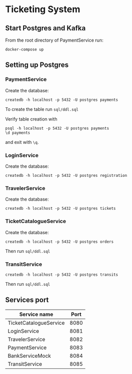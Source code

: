 # Ticketing System

## Start Postgres and Kafka
From the root directory of PaymentService run:
```
docker-compose up
```

## Setting up Postgres

### PaymentService

Create the database:
```
createdb -h localhost -p 5432 -U postgres payments
```

To create the table run `sql/ddl.sql`

Verify table creation with
```
psql -h localhost -p 5432 -U postgres payments 
\d payments
```
and exit with `\q`.

### LoginService

Create the database:
```
createdb -h localhost -p 5432 -U postgres registration
```

### TravelerService

Create the database:
```
createdb -h localhost -p 5432 -U postgres tickets
```

### TicketCatalogueService

Create the database:
```
createdb -h localhost -p 5432 -U postgres orders
```

Then run `sql/ddl.sql`

### TransitService
```
createdb -h localhost -p 5432 -U postgres transits
```

Then run `sql/ddl.sql`

## Services port

| Service name           | Port |
|------------------------|------|
| TicketCatalogueService | 8080 |
| LoginService           | 8081 |
| TravelerService        | 8082 |
| PaymentService         | 8083 |
| BankServiceMock        | 8084 |
| TransitService         | 8085 |